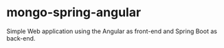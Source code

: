 # mongo-spring-angular
Simple Web application using the Angular as front-end and Spring Boot as back-end.
